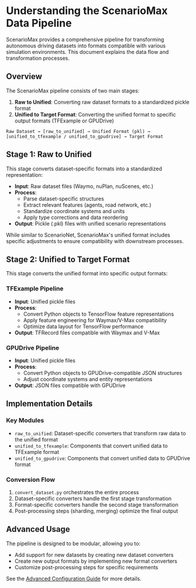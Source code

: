 # Understanding the ScenarioMax Data Pipeline

ScenarioMax provides a comprehensive pipeline for transforming autonomous driving datasets into formats compatible with various simulation environments. This document explains the data flow and transformation processes.

## Overview

The ScenarioMax pipeline consists of two main stages:

1. **Raw to Unified**: Converting raw dataset formats to a standardized pickle format
2. **Unified to Target Format**: Converting the unified format to specific output formats (TFExample or GPUDrive)

```
Raw Dataset → [raw_to_unified] → Unified Format (pkl) → [unified_to_tfexample / unified_to_gpudrive] → Target Format
```

## Stage 1: Raw to Unified

This stage converts dataset-specific formats into a standardized representation:

- **Input**: Raw dataset files (Waymo, nuPlan, nuScenes, etc.)
- **Process**:
  - Parse dataset-specific structures
  - Extract relevant features (agents, road network, etc.)
  - Standardize coordinate systems and units
  - Apply type corrections and data reordering
- **Output**: Pickle (.pkl) files with unified scenario representations

While similar to ScenarioNet, ScenarioMax's unified format includes specific adjustments to ensure compatibility with downstream processes.

## Stage 2: Unified to Target Format

This stage converts the unified format into specific output formats:

### TFExample Pipeline

- **Input**: Unified pickle files
- **Process**:
  - Convert Python objects to TensorFlow feature representations
  - Apply feature engineering for Waymax/V-Max compatibility
  - Optimize data layout for TensorFlow performance
- **Output**: TFRecord files compatible with Waymax and V-Max

### GPUDrive Pipeline

- **Input**: Unified pickle files
- **Process**:
  - Convert Python objects to GPUDrive-compatible JSON structures
  - Adjust coordinate systems and entity representations
- **Output**: JSON files compatible with GPUDrive

## Implementation Details

### Key Modules

- `raw_to_unified`: Dataset-specific converters that transform raw data to the unified format
- `unified_to_tfexample`: Components that convert unified data to TFExample format
- `unified_to_gpudrive`: Components that convert unified data to GPUDrive format

### Conversion Flow

1. `convert_dataset.py` orchestrates the entire process
2. Dataset-specific converters handle the first stage transformation
3. Format-specific converters handle the second stage transformation
4. Post-processing steps (sharding, merging) optimize the final output

## Advanced Usage

The pipeline is designed to be modular, allowing you to:

- Add support for new datasets by creating new dataset converters
- Create new output formats by implementing new format converters
- Customize post-processing steps for specific requirements

See the [Advanced Configuration Guide](docs/advanced_configuration.md) for more details.
